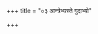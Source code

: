 +++
title = "०३ आन्त्रेभ्यस्ते गुदाभ्यो"

+++

<div class="js_include" url="/vedAH_Rk/shAkalam/saMhitA/vishvAsa-prastutiH/10/163/03_Antrebhyaste_gudAbhyo.md"  newLevelForH1="2" includeTitle="false"> </div>
